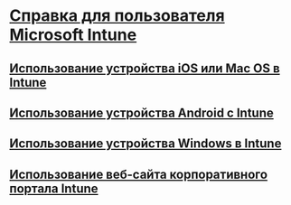 # [Справка для пользователя Microsoft Intune]()
## [Использование устройства iOS или Mac OS в Intune](using-your-ios-or-mac-os-x-device-with-intune.md)
## [Использование устройства Android с Intune](using-your-android-device-with-intune.md)
## [Использование устройства Windows в Intune](using-your-windows-device-with-intune.md)
## [Использование веб-сайта корпоративного портала Intune](using-the-intune-company-portal-website.md)


<!--HONumber=May16_HO2-->


